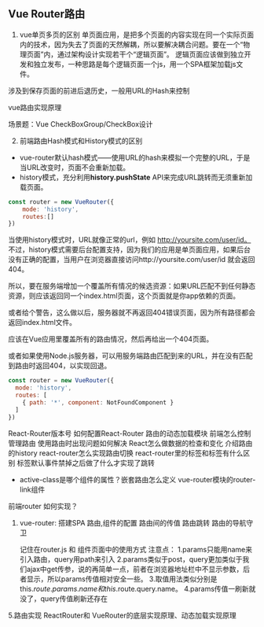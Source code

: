 ## Vue Router路由
1. vue单页多页的区别
单页面应用，是把多个页面的内容实现在同一个实际页面内的技术，因为失去了页面的天然解耦，所以要解决耦合问题。要在一个“物理页面”内，通过架构设计实现若干个“逻辑页面”。
逻辑页面应该做到独立开发和独立发布，一种思路是每个逻辑页面一个js，用一个SPA框架加载js文件。

涉及到保存页面的前进后退历史，一般用URL的Hash来控制

vue路由实现原理


场景题：Vue CheckBoxGroup/CheckBox设计

2. 前端路由Hash模式和History模式的区别
- vue-router默认hash模式——使用URL的hash来模拟一个完整的URL，于是当URL改变时，页面不会重新加载。
- history模式，充分利用**history.pushState** API来完成URL跳转而无须重新加载页面。
```javascript
const router = new VueRouter({
    mode: 'history',
    routes:[]
})
```
当使用history模式时，URL就像正常的url，例如 http://yoursite.com/user/id。
不过，history模式需要后台配置支持，因为我们的应用是单页面应用，如果后台没有正确的配置，当用户在浏览器直接访问http://yoursite.com/user/id 就会返回404。

所以，要在服务端增加一个覆盖所有情况的候选资源：如果URL匹配不到任何静态资源，则应该返回同一个index.html页面，这个页面就是你app依赖的页面。

或者给个警告，这么做以后，服务器就不再返回404错误页面，因为所有路径都会返回index.html文件。

应该在Vue应用里覆盖所有的路由情况，然后再给出一个404页面。

或者如果使用Node.js服务器，可以用服务端路由匹配到来的URL，并在没有匹配到路由时返回404，以实现回退。
```javascript
const router = new VueRouter({
  mode: 'history',
  routes: [
    { path: '*', component: NotFoundComponent }
  ]
})
```

React-Router版本号
如何配置React-Router
路由的动态加载模块
前端怎么控制管理路由
使用路由时出现问题如何解决
React怎么做数据的检查和变化
介绍路由的history
react-router怎么实现路由切换
react-router里的<Link>标签和<a>标签有什么区别
<a>标签默认事件禁掉之后做了什么才实现了跳转

- active-class是哪个组件的属性？嵌套路由怎么定义
vue-router模块的router-link组件

前端router 如何实现？
   1. vue-router: 搭建SPA
       路由,组件的配置
       路由间的传值
       路由跳转
       路由的导航守卫

       记住在router.js 和 组件页面中的使用方式
注意点：
1.params只能用name来引入路由，query用path来引入
2.params类似于post，query更加类似于我们ajax中get传参，说的再简单一点，前者在浏览器地址栏中不显示参数，后者显示，所以params传值相对安全一些。
3.取值用法类似分别是this.$route.params.name和this.$route.query.name。
4.params传值一刷新就没了，query传值刷新还存在

5.路由实现
ReactRouter和 VueRouter的底层实现原理、动态加载实现原理